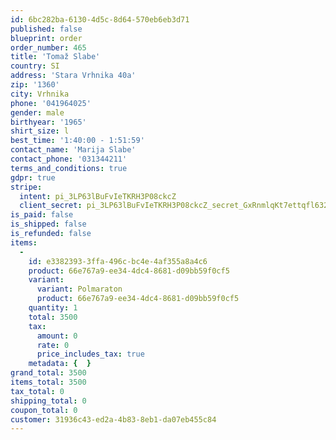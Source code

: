```yaml
---
id: 6bc282ba-6130-4d5c-8d64-570eb6eb3d71
published: false
blueprint: order
order_number: 465
title: 'Tomaž Slabe'
country: SI
address: 'Stara Vrhnika 40a'
zip: '1360'
city: Vrhnika
phone: '041964025'
gender: male
birthyear: '1965'
shirt_size: l
best_time: '1:40:00 - 1:51:59'
contact_name: 'Marija Slabe'
contact_phone: '031344211'
terms_and_conditions: true
gdpr: true
stripe:
  intent: pi_3LP63lBuFvIeTKRH3P08ckcZ
  client_secret: pi_3LP63lBuFvIeTKRH3P08ckcZ_secret_GxRnmlqKt7ettqfl632iWEA0C
is_paid: false
is_shipped: false
is_refunded: false
items:
  -
    id: e3382393-3ffa-496c-bc4e-4af355a8a4c6
    product: 66e767a9-ee34-4dc4-8681-d09bb59f0cf5
    variant:
      variant: Polmaraton
      product: 66e767a9-ee34-4dc4-8681-d09bb59f0cf5
    quantity: 1
    total: 3500
    tax:
      amount: 0
      rate: 0
      price_includes_tax: true
    metadata: {  }
grand_total: 3500
items_total: 3500
tax_total: 0
shipping_total: 0
coupon_total: 0
customer: 31936c43-ed2a-4b83-8eb1-da07eb455c84
---
```

